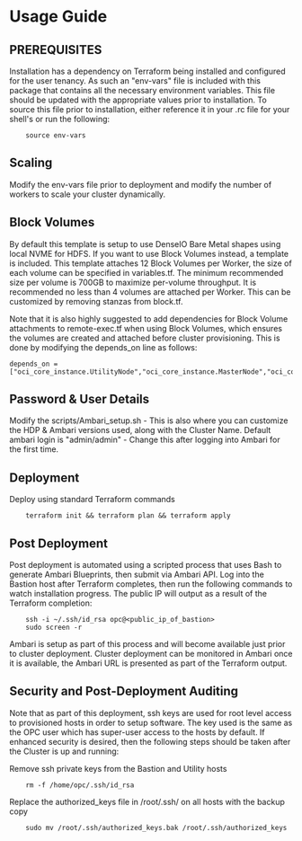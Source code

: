 # Usage Guide

## PREREQUISITES

Installation has a dependency on Terraform being installed and configured for the user tenancy.   As such an "env-vars" file is included with this package that contains all the necessary environment variables.  This file should be updated with the appropriate values prior to installation.  To source this file prior to installation, either reference it in your .rc file for your shell's or run the following:

        source env-vars

## Scaling 

Modify the env-vars file prior to deployment and modify the number of workers to scale your cluster dynamically.

## Block Volumes

By default this template is setup to use DenseIO Bare Metal shapes using local NVME for HDFS.  If you want to use Block Volumes instead, a template is included.  This template attaches 12 Block Volumes per Worker, the size of each volume can be specified in variables.tf.   The minimum recommended size per volume is 700GB to maximize per-volume throughput.  It is recommended no less than 4 volumes are attached per Worker.   This can be customized by removing stanzas from block.tf.

Note that it is also highly suggested to add dependencies for Block Volume attachments to remote-exec.tf when using Block Volumes, which ensures the volumes are created and attached before cluster provisioning.  This is done by modifying the depends_on line as follows:

	depends_on = ["oci_core_instance.UtilityNode","oci_core_instance.MasterNode","oci_core_instance.WorkerNode","oci_core_instance.Bastion","oci_core_volume_attachment.Worker1","oci_core_volume_attachment.Worker2","oci_core_volume_attachment.Worker3","oci_core_volume_attachment.Worker4","oci_core_volume_attachment.Worker5","oci_core_volume_attachment.Worker6","oci_core_volume_attachment.Worker7","oci_core_volume_attachment.Worker8","oci_core_volume_attachment.Worker9","oci_core_volume_attachment.Worker10","oci_core_volume_attachment.Worker11","oci_core_volume_attachment.Worker12"]

## Password & User Details

Modify the scripts/Ambari_setup.sh - This is also where you can customize the HDP & Ambari versions used, along with the Cluster Name.  Default ambari login is "admin/admin" - Change this after logging into Ambari for the first time.

## Deployment

Deploy using standard Terraform commands

        terraform init && terraform plan && terraform apply

## Post Deployment

Post deployment is automated using a scripted process that uses Bash to generate Ambari Blueprints, then submit via Ambari API. Log into the Bastion host after Terraform completes, then run the following commands to watch installation progress.  The public IP will output as a result of the Terraform completion:

        ssh -i ~/.ssh/id_rsa opc@<public_ip_of_bastion>
        sudo screen -r

Ambari is setup as part of this process and will become available just prior to cluster deployment.   Cluster deployment can be monitored in Ambari once it is available, the Ambari URL is presented as part of the Terraform output.

## Security and Post-Deployment Auditing

Note that as part of this deployment, ssh keys are used for root level access to provisioned hosts in order to setup software.  The key used is the same as the OPC user which has super-user access to the hosts by default.   If enhanced security is desired, then the following steps should be taken after the Cluster is up and running:

Remove ssh private keys from the Bastion and Utility hosts

        rm -f /home/opc/.ssh/id_rsa

Replace the authorized_keys file in /root/.ssh/ on all hosts with the backup copy

        sudo mv /root/.ssh/authorized_keys.bak /root/.ssh/authorized_keys
